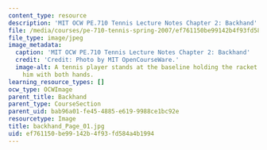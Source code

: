 ```yaml
---
content_type: resource
description: 'MIT OCW PE.710 Tennis Lecture Notes Chapter 2: Backhand'
file: /media/courses/pe-710-tennis-spring-2007/ef761150be99142b4f93fd584a4b1994_backhand_Page_01.jpg
file_type: image/jpeg
image_metadata:
  caption: 'MIT OCW PE.710 Tennis Lecture Notes Chapter 2: Backhand'
  credit: 'Credit: Photo by MIT OpenCourseWare.'
  image-alt: A tennis player stands at the baseline holding the racket in front of
    him with both hands.
learning_resource_types: []
ocw_type: OCWImage
parent_title: Backhand
parent_type: CourseSection
parent_uid: bab96a01-fe45-4885-e619-9988ce1bc92e
resourcetype: Image
title: backhand_Page_01.jpg
uid: ef761150-be99-142b-4f93-fd584a4b1994
---
```

